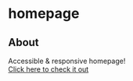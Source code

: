 # homepage

## About

Accessible & responsive homepage!
<br>
[Click here to check it out](https://rafaelcestti.github.io/homepage)
